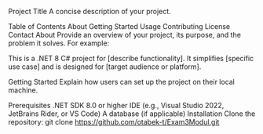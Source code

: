 Project Title
A concise description of your project.

Table of Contents
About
Getting Started
Usage
Contributing
License
Contact
About
Provide an overview of your project, its purpose, and the problem it solves. For example:

This is a .NET 8 C# project for [describe functionality]. It simplifies [specific use case] and is designed for [target audience or platform].

Getting Started
Explain how users can set up the project on their local machine.

Prerequisites
.NET SDK 8.0 or higher
IDE (e.g., Visual Studio 2022, JetBrains Rider, or VS Code)
A database (if applicable)
Installation
Clone the repository:
git clone https://github.com/otabek-t/Exam3Modul.git
